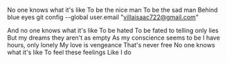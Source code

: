 No one knows what it's like
To be the nice man
To be the sad man
Behind blue eyes   git config --global user.email "villaisaac722@gmail.com"

And no one knows what it's like
To be hated
To be fated to telling only lies
But my dreams they aren't as empty
As my conscience seems to be
I have hours, only lonely
My love is vengeance
That's never free
No one knows what it's like
To feel these feelings
Like I do
